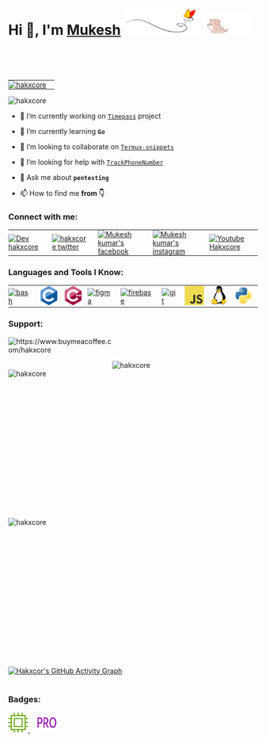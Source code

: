 # Hi 👋, I'm [Mukesh](https://github.com/hakxcore) <img src="media/butterfly.gif" alt="butterfly" width=30%/> <img src="media/dog.gif" alt="butterfly" width=20%/>
<!--<h3 align="center"><img src="media/animated-tree.gif" alt="butterfly" width=15%/></h>-->
</br>
</br>
</br>

<table style="border: none;">
  <tr style="border: none; padding: 0; margin: 0;">
  <td style="border: none; padding: 0; margin: 0;"> 
    <a href="https://github.com/ryo-ma/github-profile-trophy" target="_blank">
      <img src="https://github-profile-trophy.vercel.app/?username=hakxcore" alt="hakxcore" width='700' height='200' style='margin-right: 1rem;'/>
    </a>
    </td>
  </tr>
  </table>
<p align="left"> <img src="https://komarev.com/ghpvc/?username=hakxcore&label=Profile%20views&color=0e75b6&style=flat" alt="hakxcore" /> </p>

- 🔭 I’m currently working on [`Timepass`](https://github.com/hakxcore/Timepass) project

- 🌱 I’m currently learning **`Go`**

- 👯 I’m looking to collaborate on [`Termux-snippets`](https://github.com/hakxcore/Termux-snippets)

- 🤝 I’m looking for help with [`TrackPhoneNumber`](https://github.com/hakxcore/TrackPhoneNumber)

- 💬 Ask me about **`pentesting`**

- 📫 How to find me **from 👇** 

<h3 align="left">Connect with me:</h3>


<table style="border: none;">
  <tr style="border: none; padding: 0; margin: 0;">
 
  <td style="border: none; padding: 0; margin: 0;"> 
    <a href="https://dev.to/hakxcore" target="_blank">
      <img src="https://cdn.jsdelivr.net/npm/simple-icons@3.0.1/icons/dev-dot-to.svg" alt="Dev hakxcore" width='30' height='40' style='margin-right: 1rem;'/>
    </a>
   </td>
    
    
  <td style="border: none; padding: 0; margin: 0;"> 
    <a href="https://twitter.com/hakxcore" target="_blank">
      <img src="https://raw.githubusercontent.com/rahuldkjain/github-profile-readme-generator/master/src/images/icons/Social/twitter.svg" alt="hakxcore twitter" width='30' height='40' style='margin-right: 1rem;'/>
    </a>
   </td>
    
    
  <td style="border: none; padding: 0; margin: 0;"> 
    <a href="https://www.facebook.com/profile.php?id=100020452812971)" target="_blank">
      <img src="https://raw.githubusercontent.com/rahuldkjain/github-profile-readme-generator/master/src/images/icons/Social/facebook.svg" alt="Mukesh kumar's facebook" width='30' height='40' style='margin-right: 1rem;'/>
    </a>
   </td>
    
  <td style="border: none; padding: 0; margin: 0;"> 
    <a href="https://www.instagram.com/hakxcore/" target="_blank">
      <img src="https://raw.githubusercontent.com/rahuldkjain/github-profile-readme-generator/master/src/images/icons/Social/instagram.svg" alt="Mukesh kumar's instagram" width='30' height='40' style='margin-right: 1rem;'/>
    </a>
   </td>
 
   <td style="border: none; padding: 0; margin: 0;"> 
    <a href="https://www.youtube.com/channel/UCmN1GRJ76H4y45Y81iJbYWQ" target="_blank">
      <img src="https://raw.githubusercontent.com/rahuldkjain/github-profile-readme-generator/master/src/images/icons/Social/youtube.svg" alt="Youtube Hakxcore" width='30' height='40' style='margin-right: 1rem;'/>
    </a>
   </td
    </tr>
</table>
    

<h3 align="left">Languages and Tools I Know:</h3>

<table style="border: none;">
  <tr style="border: none; padding: 0; margin: 0;">
 
  <td style="border: none; padding: 0; margin: 0;"> 
    <a href="https://www.gnu.org/software/bash/" target="_blank">
      <img src="https://www.vectorlogo.zone/logos/gnu_bash/gnu_bash-icon.svg" alt="bash" width='40' height='40' style='margin-right: 1rem;'/>
    </a>
   </td>
  
   <td style="border: none; padding: 0; margin: 0;"> 
  <a href="https://www.cprogramming.com/" target="_blank"> 
    <img src="https://raw.githubusercontent.com/devicons/devicon/master/icons/c/c-original.svg" alt="c" width='40' height='40' style='margin-right: 1rem;'/> 
  </a>
     </td>
     
  <td style="border: none; padding: 0; margin: 0;"> 
  <a href="https://www.w3schools.com/cpp/" target="_blank"> 
    <img src="https://raw.githubusercontent.com/devicons/devicon/master/icons/cplusplus/cplusplus-original.svg" alt="cplusplus" width='40' height='40' style='margin-right: 1rem;'/> 
  </a> 
    </td>        
  </a>
       </td>      
             <td style="border: none; padding: 0; margin: 0;"> 
  <a href="https://www.figma.com/" target="_blank"> 
    <img src="https://www.vectorlogo.zone/logos/figma/figma-icon.svg" alt="figma" width='40' height='40' style='margin-right: 1rem;'/> 
  </a>
       </td>        
               <td style="border: none; padding: 0; margin: 0;"> 
  <a href="https://firebase.google.com/" target="_blank"> 
    <img src="https://www.vectorlogo.zone/logos/firebase/firebase-icon.svg" alt="firebase" width='40' height='40' style='margin-right: 1rem;'/> 
  </a>
     </td>            
  <td style="border: none; padding: 0; margin: 0;"> 
  <a href="https://git-scm.com/" target="_blank"> 
    <img src="https://www.vectorlogo.zone/logos/git-scm/git-scm-icon.svg" alt="git" width='40' height='40' style='margin-right: 1rem;'/> 
  </a>
    </td>
      <td style="border: none; padding: 0; margin: 0;"> 
  <a href="https://developer.mozilla.org/en-US/docs/Web/JavaScript" target="_blank"> 
    <img src="https://raw.githubusercontent.com/devicons/devicon/master/icons/javascript/javascript-original.svg" alt="javascript" width='40' height='40' style='margin-right: 1rem;'/> 
  </a>
    </td>    
  <td style="border: none; padding: 0; margin: 0;"> 
  <a href="https://www.linux.org/" target="_blank"> 
    <img src="https://raw.githubusercontent.com/devicons/devicon/master/icons/linux/linux-original.svg" alt="linux" width='40' height='40' style='margin-right: 1rem;'/> 
  </a>
    </td>
 <td style="border: none; padding: 0; margin: 0;"> 
  <a href="https://www.python.org" target="_blank"> 
    <img src="https://raw.githubusercontent.com/devicons/devicon/master/icons/python/python-original.svg" alt="python" width='40' height='40' style='margin-right: 1rem;'/> 
  </a>
   </td>
    </tr>
</table>


<h3 align="left">Support:</h3>
<p><a href="https://www.buymeacoffee.com/hakxcore"> <img align="left" src="https://cdn.buymeacoffee.com/buttons/v2/default-yellow.png" height="50" width="210" alt="https://www.buymeacoffee.com/hakxcore" /></a></p><br/><br/>


<p><img align="left" src="https://github-readme-stats.vercel.app/api/top-langs?username=hakxcore&show_icons=true&locale=en&layout=compact" alt="hakxcore" /></p>

<p>&nbsp;<img align="left" src="https://github-readme-stats.vercel.app/api?username=hakxcore&show_icons=true&locale=en" alt="hakxcore" height="300" width="400"/></p>

<p><img align="left" src="https://github-readme-streak-stats.herokuapp.com/?user=hakxcore&" alt="hakxcore" height="300" width="400"/></p>

[![Hakxcor's GitHub Activity Graph](https://activity-graph.herokuapp.com/graph?username=hakxcore&theme=xcode)](https://activity-graph.herokuapp.com/graph?username=hakxcore&theme=xcode)
  <br/> <br/> 



<h3 align="left">Badges:</h3>
<a href='https://docs.github.com/en/developers'><img src='https://raw.githubusercontent.com/acervenky/animated-github-badges/master/assets/devbadge.gif' width='40' height='40'>
</a> <a href='https://education.github.com/pack'><img src='https://raw.githubusercontent.com/acervenky/animated-github-badges/master/assets/pro.gif' width='40' height='40'></a>
<br /> <br /> 
